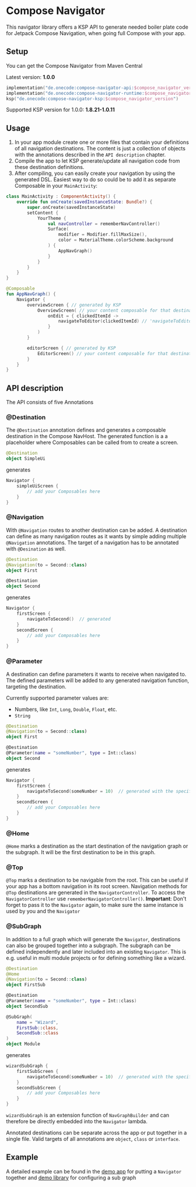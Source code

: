 # Compose Navigator

This navigator library offers a KSP API to generate needed boiler plate code for Jetpack Compose Navigation, when going full Compose with your app.

## Setup

You can get the Compose Navigator from Maven Central

Latest version: **1.0.0**

```Gradle.kts
implementation("de.onecode:compose-navigator-api:$compose_navigator_version")
implementation("de.onecode:compose-navigator-runtime:$compose_navigator_version")
ksp("de.onecode:compose-navigator-ksp:$compose_navigator_version")
```

Supported KSP version for 1.0.0: **1.8.21-1.0.11**

## Usage

1. In your app module create one or more files that contain your definitions of all navigation destinations. The content is just a collection of objects with the annotations described in
   the `API description` chapter.
2. Compile the app to let KSP generate/update all navigation code from these destination definitions.
3. After compiling, you can easily create your navigation by using the generated DSL. Easiest way to do so could be to add it as separate Composable in your `MainActivity`:

```Kotlin
class MainActivity : ComponentActivity() {
	override fun onCreate(savedInstanceState: Bundle?) {
		super.onCreate(savedInstanceState)
		setContent {
			YourTheme {
				val navController = rememberNavController()
				Surface(
					modifier = Modifier.fillMaxSize(),
					color = MaterialTheme.colorScheme.background
				) {
					AppNavGraph()
				}
			}
		}
	}
}

@Composable
fun AppNavGraph() {
	Navigator {
		overviewScreen { // generated by KSP
			OverviewScreen( // your content composable for that destination
				onEdit = { clickedItemId ->
					navigateToEditor(clickedItemId) // 'navigateToEditor' is generated by KSP
				}
			)
		}

		editorScreen { // generated by KSP
			EditorScreen() // your content composable for that destination
		}
	}
}
```

## API description

The API consists of five Annotations

### @Destination

The `@Destination` annotation defines and generates a composable destination in the Compose NavHost. The generated function is a a placeholder where Composables can be called from to create a screen.

```Kotlin
@Destination
object SimpleUi
```

generates

```Kotlin
Navigator {
	simpleUiScreen {
		// add your Composables here
	}
}
```

### @Navigation

With `@Navigation` routes to another destination can be added. A destination can define as many navigation routes as it wants by simple adding multiple `@Navigation` annotations. The target of a
navigation has to be annotated with `@Desination` as well.

```Kotlin
@Destination
@Navigation(to = Second::class)
object First

@Destination
object Second
```

generates

```Kotlin
Navigator {
	firstScreen {
		navigateToSecond()  // generated
	}
	secondScreen {
		// add your Composables here
	}
}
```

### @Parameter

A destination can define parameters it wants to receive when navigated to. The defined parameters will be added to any generated navigation function, targeting the destination.

Currently supported parameter values are:

- Numbers, like `Int`, `Long`, `Double`, `Float`, etc.
- `String`

```Kotlin
@Destination
@Navigation(to = Second::class)
object First

@Destination
@Parameter(name = "someNumber", type = Int::class)
object Second
```

generates

```Kotlin
Navigator {
	firstScreen {
		navigateToSecond(someNumber = 10)  // generated with the specified parameter of destination Second
	}
	secondScreen {
		// add your Composables here
	}
}
```

### @Home

`@Home` marks a destination as the start destination of the navigation graph or the subgraph. It will be the first destination to be in this graph.

### @Top

`@Top` marks a destination to be navigable from the root. This can be useful if your app has a bottom navigation in its root screen.
Navigation methods for `@Top` destinations are generated in the `NavigatorController`. To access the `NavigatorController` use `rememberNavigatorController()`.
**Important**: Don't forget to pass it to the `Navigator` again, to make sure the same instance is used by you and the `Navigator`

### @SubGraph

In addition to a full graph which will generate the `Navigator`, destinations can also be grouped together into a subgraph. The subgraph can be defined independently and later included into an
existing `Navigator`. This is e.g. useful in multi module projects or for defining something like a wizard.

```Kotlin
@Destination
@Home
@Navigation(to = Second::class)
object FirstSub

@Destination
@Parameter(name = "someNumber", type = Int::class)
object SecondSub

@SubGraph(
	name = "Wizard",
	FirstSub::class,
	SecondSub::class
)
object Module

```

generates

```Kotlin
wizardSubGraph {
	firstSubScreen {
		navigateToSecond(someNumber = 10)  // generated with the specified parameter of destination SecondSub
	}
	secondSubScreen {
		// add your Composables here
	}
}
```

`wizardSubGraph` is an extension function of `NavGraphBuilder` and can therefore be directly embedded into the `Navigator` lambda.

Annotated destinations can be separate across the app or put together in a single file.
Valid targets of all annotations are `object`, `class` or `interface`.

## Example

A detailed example can be found in the [demo app](demo/app/src/main/kotlin/de/onecode/navigator/demo) for putting a `Navigator` together
and [demo library](demo/wizard/src/main/kotlin/de/onecode/navigator/demo/wizard) for configuring a sub graph
